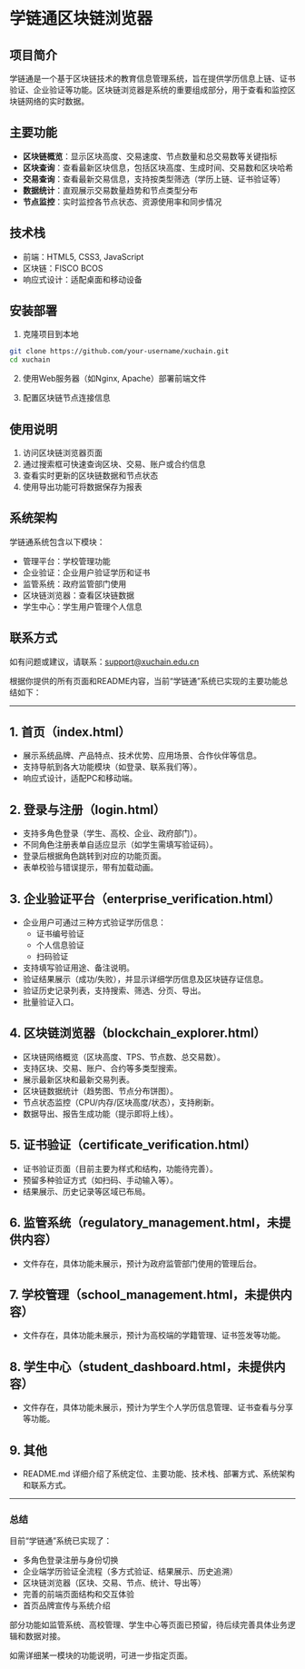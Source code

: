 # 学链通区块链浏览器

## 项目简介

学链通是一个基于区块链技术的教育信息管理系统，旨在提供学历信息上链、证书验证、企业验证等功能。区块链浏览器是系统的重要组成部分，用于查看和监控区块链网络的实时数据。

## 主要功能

- **区块链概览**：显示区块高度、交易速度、节点数量和总交易数等关键指标
- **区块查询**：查看最新区块信息，包括区块高度、生成时间、交易数和区块哈希
- **交易查询**：查看最新交易信息，支持按类型筛选（学历上链、证书验证等）
- **数据统计**：直观展示交易数量趋势和节点类型分布
- **节点监控**：实时监控各节点状态、资源使用率和同步情况

## 技术栈

- 前端：HTML5, CSS3, JavaScript
- 区块链：FISCO BCOS
- 响应式设计：适配桌面和移动设备

## 安装部署

1. 克隆项目到本地
```bash
git clone https://github.com/your-username/xuchain.git
cd xuchain
```

2. 使用Web服务器（如Nginx, Apache）部署前端文件

3. 配置区块链节点连接信息

## 使用说明

1. 访问区块链浏览器页面
2. 通过搜索框可快速查询区块、交易、账户或合约信息
3. 查看实时更新的区块链数据和节点状态
4. 使用导出功能可将数据保存为报表

## 系统架构

学链通系统包含以下模块：
- 管理平台：学校管理功能
- 企业验证：企业用户验证学历和证书
- 监管系统：政府监管部门使用
- 区块链浏览器：查看区块链数据
- 学生中心：学生用户管理个人信息

## 联系方式

如有问题或建议，请联系：support@xuchain.edu.cn 

根据你提供的所有页面和README内容，当前“学链通”系统已实现的主要功能总结如下：

---

## 1. 首页（index.html）
- 展示系统品牌、产品特点、技术优势、应用场景、合作伙伴等信息。
- 支持导航到各大功能模块（如登录、联系我们等）。
- 响应式设计，适配PC和移动端。

## 2. 登录与注册（login.html）
- 支持多角色登录（学生、高校、企业、政府部门）。
- 不同角色注册表单自适应显示（如学生需填写验证码）。
- 登录后根据角色跳转到对应的功能页面。
- 表单校验与错误提示，带有加载动画。

## 3. 企业验证平台（enterprise_verification.html）
- 企业用户可通过三种方式验证学历信息：
  - 证书编号验证
  - 个人信息验证
  - 扫码验证
- 支持填写验证用途、备注说明。
- 验证结果展示（成功/失败），并显示详细学历信息及区块链存证信息。
- 验证历史记录列表，支持搜索、筛选、分页、导出。
- 批量验证入口。

## 4. 区块链浏览器（blockchain_explorer.html）
- 区块链网络概览（区块高度、TPS、节点数、总交易数）。
- 支持区块、交易、账户、合约等多类型搜索。
- 展示最新区块和最新交易列表。
- 区块链数据统计（趋势图、节点分布饼图）。
- 节点状态监控（CPU/内存/区块高度/状态），支持刷新。
- 数据导出、报告生成功能（提示即将上线）。

## 5. 证书验证（certificate_verification.html）
- 证书验证页面（目前主要为样式和结构，功能待完善）。
- 预留多种验证方式（如扫码、手动输入等）。
- 结果展示、历史记录等区域已布局。

## 6. 监管系统（regulatory_management.html，未提供内容）
- 文件存在，具体功能未展示，预计为政府监管部门使用的管理后台。

## 7. 学校管理（school_management.html，未提供内容）
- 文件存在，具体功能未展示，预计为高校端的学籍管理、证书签发等功能。

## 8. 学生中心（student_dashboard.html，未提供内容）
- 文件存在，具体功能未展示，预计为学生个人学历信息管理、证书查看与分享等功能。

## 9. 其他
- README.md 详细介绍了系统定位、主要功能、技术栈、部署方式、系统架构和联系方式。

---

### 总结
目前“学链通”系统已实现了：
- 多角色登录注册与身份切换
- 企业端学历验证全流程（多方式验证、结果展示、历史追溯）
- 区块链浏览器（区块、交易、节点、统计、导出等）
- 完善的前端页面结构和交互体验
- 首页品牌宣传与系统介绍

部分功能如监管系统、高校管理、学生中心等页面已预留，待后续完善具体业务逻辑和数据对接。

如需详细某一模块的功能说明，可进一步指定页面。
